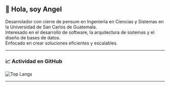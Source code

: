 ## 👋 Hola, soy Angel

Desarrolador con cierre de pensum en Ingeniería en Ciencias y Sistemas en la Universidad de San Carlos de Guatemala.  
Interesado en el desarrollo de software, la arquitectura de sistemas y el diseño de bases de datos.  
Enfocado en crear soluciones eficientes y escalables.  

---

### 📈 Actividad en GitHub

![Top Langs](https://github-readme-stats.vercel.app/api/top-langs/?username=Angelgt3&layout=compact&langs_count=10&theme=radical&count_private=true)  

<!--
![GitHub Stats](https://github-readme-stats.vercel.app/api?username=Angelgt3&show_icons=true&theme=radical&count_private=true)
-->

---


